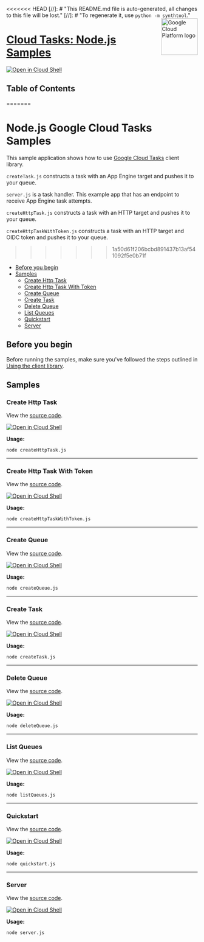 <<<<<<< HEAD
[//]: # "This README.md file is auto-generated, all changes to this file will be lost."
[//]: # "To regenerate it, use `python -m synthtool`."
<img src="https://avatars2.githubusercontent.com/u/2810941?v=3&s=96" alt="Google Cloud Platform logo" title="Google Cloud Platform" align="right" height="96" width="96"/>

# [Cloud Tasks: Node.js Samples](https://github.com/googleapis/nodejs-tasks)

[![Open in Cloud Shell][shell_img]][shell_link]



## Table of Contents
=======
# Node.js Google Cloud Tasks Samples

This sample application shows how to use [Google Cloud Tasks](https://cloud.google.com/cloud-tasks/)
client library.

`createTask.js` constructs a task with an App Engine target and pushes it
to your queue.

`server.js` is a task handler. This example app that has an endpoint to
receive App Engine task attempts.

`createHttpTask.js` constructs a task with an HTTP target and pushes it
to your queue.

`createHttpTaskWithToken.js` constructs a task with an HTTP target and OIDC
token and pushes it to your queue.
>>>>>>> 1a50d61f206bcbd891437b13af541092f5e0b71f

* [Before you begin](#before-you-begin)
* [Samples](#samples)
  * [Create Http Task](#create-http-task)
  * [Create Http Task With Token](#create-http-task-with-token)
  * [Create Queue](#create-queue)
  * [Create Task](#create-task)
  * [Delete Queue](#delete-queue)
  * [List Queues](#list-queues)
  * [Quickstart](#quickstart)
  * [Server](#server)

## Before you begin

Before running the samples, make sure you've followed the steps outlined in
[Using the client library](https://github.com/googleapis/nodejs-tasks#using-the-client-library).

## Samples



### Create Http Task

View the [source code](https://github.com/googleapis/nodejs-tasks/blob/master/samples/createHttpTask.js).

[![Open in Cloud Shell][shell_img]](https://console.cloud.google.com/cloudshell/open?git_repo=https://github.com/googleapis/nodejs-tasks&page=editor&open_in_editor=samples/createHttpTask.js,samples/README.md)

__Usage:__


`node createHttpTask.js`


-----




### Create Http Task With Token

View the [source code](https://github.com/googleapis/nodejs-tasks/blob/master/samples/createHttpTaskWithToken.js).

[![Open in Cloud Shell][shell_img]](https://console.cloud.google.com/cloudshell/open?git_repo=https://github.com/googleapis/nodejs-tasks&page=editor&open_in_editor=samples/createHttpTaskWithToken.js,samples/README.md)

__Usage:__


`node createHttpTaskWithToken.js`


-----




### Create Queue

View the [source code](https://github.com/googleapis/nodejs-tasks/blob/master/samples/createQueue.js).

[![Open in Cloud Shell][shell_img]](https://console.cloud.google.com/cloudshell/open?git_repo=https://github.com/googleapis/nodejs-tasks&page=editor&open_in_editor=samples/createQueue.js,samples/README.md)

__Usage:__


`node createQueue.js`


-----




### Create Task

View the [source code](https://github.com/googleapis/nodejs-tasks/blob/master/samples/createTask.js).

[![Open in Cloud Shell][shell_img]](https://console.cloud.google.com/cloudshell/open?git_repo=https://github.com/googleapis/nodejs-tasks&page=editor&open_in_editor=samples/createTask.js,samples/README.md)

__Usage:__


`node createTask.js`


-----




### Delete Queue

View the [source code](https://github.com/googleapis/nodejs-tasks/blob/master/samples/deleteQueue.js).

[![Open in Cloud Shell][shell_img]](https://console.cloud.google.com/cloudshell/open?git_repo=https://github.com/googleapis/nodejs-tasks&page=editor&open_in_editor=samples/deleteQueue.js,samples/README.md)

__Usage:__


`node deleteQueue.js`


-----




### List Queues

View the [source code](https://github.com/googleapis/nodejs-tasks/blob/master/samples/listQueues.js).

[![Open in Cloud Shell][shell_img]](https://console.cloud.google.com/cloudshell/open?git_repo=https://github.com/googleapis/nodejs-tasks&page=editor&open_in_editor=samples/listQueues.js,samples/README.md)

__Usage:__


`node listQueues.js`


-----




### Quickstart

View the [source code](https://github.com/googleapis/nodejs-tasks/blob/master/samples/quickstart.js).

[![Open in Cloud Shell][shell_img]](https://console.cloud.google.com/cloudshell/open?git_repo=https://github.com/googleapis/nodejs-tasks&page=editor&open_in_editor=samples/quickstart.js,samples/README.md)

__Usage:__


`node quickstart.js`


-----




### Server

View the [source code](https://github.com/googleapis/nodejs-tasks/blob/master/samples/server.js).

[![Open in Cloud Shell][shell_img]](https://console.cloud.google.com/cloudshell/open?git_repo=https://github.com/googleapis/nodejs-tasks&page=editor&open_in_editor=samples/server.js,samples/README.md)

__Usage:__


`node server.js`






[shell_img]: https://gstatic.com/cloudssh/images/open-btn.png
[shell_link]: https://console.cloud.google.com/cloudshell/open?git_repo=https://github.com/googleapis/nodejs-tasks&page=editor&open_in_editor=samples/README.md
[product-docs]: https://cloud.google.com/tasks/docs/
